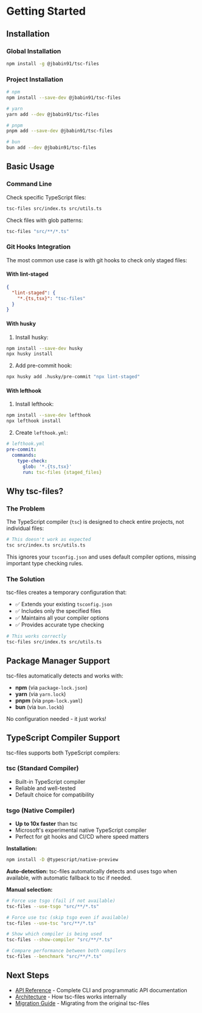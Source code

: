 # Getting Started

## Installation

### Global Installation

```bash
npm install -g @jbabin91/tsc-files
```

### Project Installation

```bash
# npm
npm install --save-dev @jbabin91/tsc-files

# yarn
yarn add --dev @jbabin91/tsc-files

# pnpm
pnpm add --save-dev @jbabin91/tsc-files

# bun
bun add --dev @jbabin91/tsc-files
```

## Basic Usage

### Command Line

Check specific TypeScript files:

```bash
tsc-files src/index.ts src/utils.ts
```

Check files with glob patterns:

```bash
tsc-files "src/**/*.ts"
```

### Git Hooks Integration

The most common use case is with git hooks to check only staged files:

#### With lint-staged

```json
{
  "lint-staged": {
    "*.{ts,tsx}": "tsc-files"
  }
}
```

#### With husky

1. Install husky:

```bash
npm install --save-dev husky
npx husky install
```

2. Add pre-commit hook:

```bash
npx husky add .husky/pre-commit "npx lint-staged"
```

#### With lefthook

1. Install lefthook:

```bash
npm install --save-dev lefthook
npx lefthook install
```

2. Create `lefthook.yml`:

```yaml
# lefthook.yml
pre-commit:
  commands:
    type-check:
      glob: '*.{ts,tsx}'
      run: tsc-files {staged_files}
```

## Why tsc-files?

### The Problem

The TypeScript compiler (`tsc`) is designed to check entire projects, not individual files:

```bash
# This doesn't work as expected
tsc src/index.ts src/utils.ts
```

This ignores your `tsconfig.json` and uses default compiler options, missing important type checking rules.

### The Solution

tsc-files creates a temporary configuration that:

- ✅ Extends your existing `tsconfig.json`
- ✅ Includes only the specified files
- ✅ Maintains all your compiler options
- ✅ Provides accurate type checking

```bash
# This works correctly
tsc-files src/index.ts src/utils.ts
```

## Package Manager Support

tsc-files automatically detects and works with:

- **npm** (via `package-lock.json`)
- **yarn** (via `yarn.lock`)
- **pnpm** (via `pnpm-lock.yaml`)
- **bun** (via `bun.lockb`)

No configuration needed - it just works!

## TypeScript Compiler Support

tsc-files supports both TypeScript compilers:

### tsc (Standard Compiler)

- Built-in TypeScript compiler
- Reliable and well-tested
- Default choice for compatibility

### tsgo (Native Compiler)

- **Up to 10x faster** than tsc
- Microsoft's experimental native TypeScript compiler
- Perfect for git hooks and CI/CD where speed matters

**Installation:**

```bash
npm install -D @typescript/native-preview
```

**Auto-detection:**
tsc-files automatically detects and uses tsgo when available, with automatic fallback to tsc if needed.

**Manual selection:**

```bash
# Force use tsgo (fail if not available)
tsc-files --use-tsgo "src/**/*.ts"

# Force use tsc (skip tsgo even if available)
tsc-files --use-tsc "src/**/*.ts"

# Show which compiler is being used
tsc-files --show-compiler "src/**/*.ts"

# Compare performance between both compilers
tsc-files --benchmark "src/**/*.ts"
```

## Next Steps

- [API Reference](./api.md) - Complete CLI and programmatic API documentation
- [Architecture](./architecture.md) - How tsc-files works internally
- [Migration Guide](./migration.md) - Migrating from the original tsc-files
